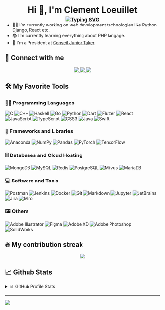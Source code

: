 <h1 align="center">Hi 👋, I'm Clement Loeuillet</h1>

<a href="https://laybraid.fr">
    <h3 align="center" style="margin-top: -15px; margin-bottom: -15px">
        <img src="https://readme-typing-svg.demolab.com?font=Fira+Code&pause=1000&center=true&vCenter=true&width=480&lines=President+at+Junior+Conseil+Taker;FullStack+Developper" alt="Typing SVG" />
    </h3>
</a>

- 👨‍💻 I’m currently working on web development technologies like Python Django, React etc.
- 📚 I’m currently learning everything about PHP langage.
- 🧮 I'm a President at [Conseil Junior Taker](https://juniortaker.com)

## 🤝 Connect with me
<p align="center">
    <a href="https://www.linkedin.com/in/clement-loeuillet">
        <img src="https://img.shields.io/badge/LinkedIn-0077B5?style=for-the-badge&logo=linkedin&logoColor=white">
    </a>
    <a href="https://discord.gg/sGXUXtf6G9">
        <img src="https://img.shields.io/badge/Discord-7289DA?style=for-the-badge&logo=discord&logoColor=white">
    </a>
    <a href="mailto:contact@laybraid.fr">
        <img src="https://img.shields.io/badge/MAIL-4ea94b?style=for-the-badge&logo=mail.ru&logoColor=white">
    </a>
</p>

## 🛠️ My Favorite Tools

### 👨‍💻 Programming Languages

![C](https://img.shields.io/badge/C-00599C?style=for-the-badge&logo=c&logoColor=white)
![C++](https://img.shields.io/badge/c++-%2300599C.svg?style=for-the-badge&logo=c%2B%2B&logoColor=white)
![Haskell](https://img.shields.io/badge/haskell-%235D4F85.svg?style=for-the-badge&logo=haskell&logoColor=white)
![Go](https://img.shields.io/badge/go-%2300ADD8.svg?style=for-the-badge&logo=go&logoColor=white)
![Python](https://img.shields.io/badge/python-3670A0?style=for-the-badge&logo=python&logoColor=ffdd54)
![Dart](https://img.shields.io/badge/dart-%230175C2.svg?style=for-the-badge&logo=dart&logoColor=white)
![Flutter](https://img.shields.io/badge/Flutter-%2302569B.svg?style=for-the-badge&logo=Flutter&logoColor=white)
![React](https://img.shields.io/badge/React-darkcyan?logo=react&logoColor=white&style=for-the-badge)
![JavaScript](https://img.shields.io/badge/JavaScript-FF9A00?style=for-the-badge&logo=javascript&logoColor=white)
![TypeScript](https://img.shields.io/badge/TypeScript-4ea94b?style=for-the-badge&logo=TypeScript&logoColor=white)
![CSS3](https://img.shields.io/badge/css3-%231572B6.svg?style=for-the-badge&logo=css3&logoColor=white)
![Java](https://img.shields.io/badge/java-%23ED8B00.svg?style=for-the-badge&logo=java&logoColor=white)
![Swift](https://img.shields.io/badge/swift-F54A2A?style=for-the-badge&logo=swift&logoColor=white)

### 🧰 Frameworks and Libraries

![Anaconda](https://img.shields.io/badge/Anaconda-%2344A833.svg?style=for-the-badge&logo=anaconda&logoColor=white)
![NumPy](https://img.shields.io/badge/numpy-%23013243.svg?style=for-the-badge&logo=numpy&logoColor=white)
![Pandas](https://img.shields.io/badge/pandas-%23150458.svg?style=for-the-badge&logo=pandas&logoColor=white)
![PyTorch](https://img.shields.io/badge/PyTorch-%23EE4C2C.svg?style=for-the-badge&logo=PyTorch&logoColor=white)
![TensorFlow](https://img.shields.io/badge/TensorFlow-%23FF6F00.svg?style=for-the-badge&logo=TensorFlow&logoColor=white)

### 🗄️ Databases and Cloud Hosting

![MongoDB](https://img.shields.io/badge/MongoDB-%234ea94b.svg?style=for-the-badge&logo=mongodb&logoColor=white)
![MySQL](https://img.shields.io/badge/mysql-%2300ADD8.svg?style=for-the-badge&logo=mysql&logoColor=white)
![Redis](https://img.shields.io/badge/redis-%23DD0031.svg?style=for-the-badge&logo=redis&logoColor=white)
![PostgreSQL](https://img.shields.io/badge/postgresql-%23316192.svg?style=for-the-badge&logo=postgresql&logoColor=white)
![Milvus](https://img.shields.io/badge/Milvus-%2300ADD8.svg?style=for-the-badge&logo=milvus&logoColor=white)
![MariaDB](https://img.shields.io/badge/MariaDB-%2300ADD8.svg?style=for-the-badge&logo=mariadb&logoColor=white)

### 💻 Software and Tools

![Postman](https://img.shields.io/badge/Postman-FF6C37?style=for-the-badge&logo=postman&logoColor=white)
![Jenkins](https://img.shields.io/badge/Jenkins-blue?logo=jenkins&logoColor=white&style=for-the-badge)
![Docker](https://img.shields.io/badge/Docker-%230db7ed.svg?style=for-the-badge&logo=docker&logoColor=white)
![Git](https://img.shields.io/badge/git-%23F05033.svg?style=for-the-badge&logo=git&logoColor=white)
![Markdown](https://img.shields.io/badge/markdown-%23000000.svg?style=for-the-badge&logo=markdown&logoColor=white)
![Jupyter](https://img.shields.io/badge/Jupyter-F37626?style=for-the-badge&logo=Jupyter&logoColor=white)
![JetBrains](https://img.shields.io/badge/JetBrains-000000?style=for-the-badge&logo=jetbrains&logoColor=white)
![Jira](https://img.shields.io/badge/Jira-0052CC?style=for-the-badge&logo=jira&logoColor=white)
![Miro](https://img.shields.io/badge/Miro-yellow?style=for-the-badge&logo=miro&logoColor=white)

### 🖼 Others

![Adobe Illustrator](https://img.shields.io/badge/adobeillustrator-%23FF9A00.svg?style=for-the-badge&logo=adobeillustrator&logoColor=white)
![Figma](https://img.shields.io/badge/figma-%23F24E1E.svg?style=for-the-badge&logo=figma&logoColor=white)
![Adobe XD](https://img.shields.io/badge/Adobe%20XD-470137?style=for-the-badge&logo=Adobe%20XD&logoColor=#FF61F6)
![Adobe Photoshop](https://img.shields.io/badge/adobephotoshop-%2331A8FF.svg?style=for-the-badge&logo=adobephotoshop&logoColor=white)
![SolidWorks](https://img.shields.io/badge/SolidWorks-0076D6?style=for-the-badge&logo=solidworks&logoColor=white)

<!--
### 👨🏽‍💻 Workspace
<p>
    <img alt="Macbook Pro M1" src="https://img.shields.io/badge/Apple-MacBook_Pro_M1-999999?style=for-the-badge&logo=apple&logoColor=white">
    <img alt="Spotify" src="https://img.shields.io/badge/Spotify-1ED760?&style=for-the-badge&logo=spotify&logoColor=white">
</p>-->

## 🔥 My contribution streak

<p align="center">
  <a href="https://github.com/DenverCoder1/github-readme-streak-stats">
    <img src="https://github-readme-streak-stats.herokuapp.com/?user=LayBraid#version3"/>
  </a>
</p>

## 📈 Github Stats

<details>
  <summary>📊 GitHub Profile Stats</summary>
  <br/>
  <a href="https://github.com/anuraghazra/github-readme-stats"><img alt="LayBraid's Github Stats" src="https://github-readme-stats.vercel.app/api?username=LayBraid&show_icons=true&count_private=true&hide=" /></a>
</details>

---
[![](https://visitcount.itsvg.in/api?id=LayBraid&icon=5&color=0)](https://visitcount.itsvg.in)
